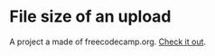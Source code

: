 File size of an upload
==========================

A project a made of freecodecamp.org. [Check it out](https://nickel-gun.glitch.me).

